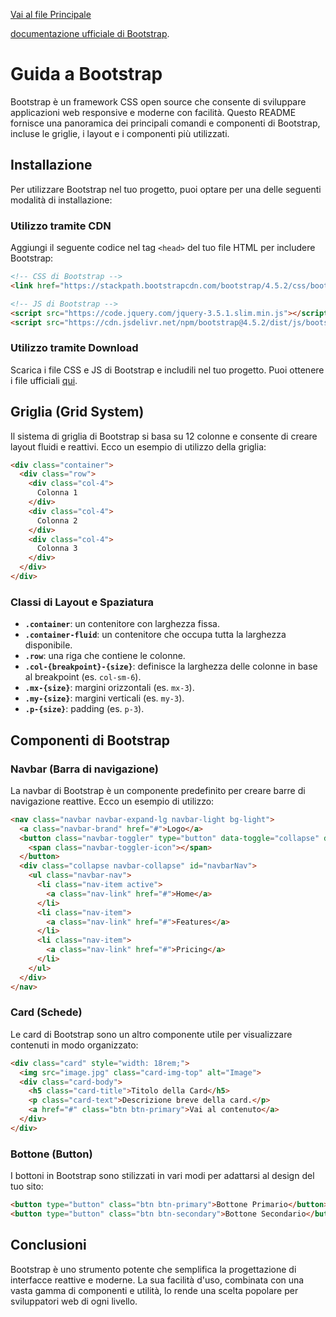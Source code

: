 [Vai al file Principale ](Readme.md)

[documentazione ufficiale di Bootstrap](https://getbootstrap.com).

# Guida a Bootstrap

Bootstrap è un framework CSS open source che consente di sviluppare applicazioni web responsive e moderne con facilità. Questo README fornisce una panoramica dei principali comandi e componenti di Bootstrap, incluse le griglie, i layout e i componenti più utilizzati.

## Installazione

Per utilizzare Bootstrap nel tuo progetto, puoi optare per una delle seguenti modalità di installazione:

### Utilizzo tramite CDN

Aggiungi il seguente codice nel tag `<head>` del tuo file HTML per includere Bootstrap:

```html
<!-- CSS di Bootstrap -->
<link href="https://stackpath.bootstrapcdn.com/bootstrap/4.5.2/css/bootstrap.min.css" rel="stylesheet">

<!-- JS di Bootstrap -->
<script src="https://code.jquery.com/jquery-3.5.1.slim.min.js"></script>
<script src="https://cdn.jsdelivr.net/npm/bootstrap@4.5.2/dist/js/bootstrap.bundle.min.js"></script>
```

### Utilizzo tramite Download

Scarica i file CSS e JS di Bootstrap e includili nel tuo progetto. Puoi ottenere i file ufficiali [qui](https://getbootstrap.com).

## Griglia (Grid System)

Il sistema di griglia di Bootstrap si basa su 12 colonne e consente di creare layout fluidi e reattivi. Ecco un esempio di utilizzo della griglia:

```html
<div class="container">
  <div class="row">
    <div class="col-4">
      Colonna 1
    </div>
    <div class="col-4">
      Colonna 2
    </div>
    <div class="col-4">
      Colonna 3
    </div>
  </div>
</div>
```

### Classi di Layout e Spaziatura

- **`.container`**: un contenitore con larghezza fissa.
- **`.container-fluid`**: un contenitore che occupa tutta la larghezza disponibile.
- **`.row`**: una riga che contiene le colonne.
- **`.col-{breakpoint}-{size}`**: definisce la larghezza delle colonne in base al breakpoint (es. `col-sm-6`).
- **`.mx-{size}`**: margini orizzontali (es. `mx-3`).
- **`.my-{size}`**: margini verticali (es. `my-3`).
- **`.p-{size}`**: padding (es. `p-3`).

## Componenti di Bootstrap

### Navbar (Barra di navigazione)

La navbar di Bootstrap è un componente predefinito per creare barre di navigazione reattive. Ecco un esempio di utilizzo:

```html
<nav class="navbar navbar-expand-lg navbar-light bg-light">
  <a class="navbar-brand" href="#">Logo</a>
  <button class="navbar-toggler" type="button" data-toggle="collapse" data-target="#navbarNav" aria-controls="navbarNav" aria-expanded="false" aria-label="Toggle navigation">
    <span class="navbar-toggler-icon"></span>
  </button>
  <div class="collapse navbar-collapse" id="navbarNav">
    <ul class="navbar-nav">
      <li class="nav-item active">
        <a class="nav-link" href="#">Home</a>
      </li>
      <li class="nav-item">
        <a class="nav-link" href="#">Features</a>
      </li>
      <li class="nav-item">
        <a class="nav-link" href="#">Pricing</a>
      </li>
    </ul>
  </div>
</nav>
```

### Card (Schede)

Le card di Bootstrap sono un altro componente utile per visualizzare contenuti in modo organizzato:

```html
<div class="card" style="width: 18rem;">
  <img src="image.jpg" class="card-img-top" alt="Image">
  <div class="card-body">
    <h5 class="card-title">Titolo della Card</h5>
    <p class="card-text">Descrizione breve della card.</p>
    <a href="#" class="btn btn-primary">Vai al contenuto</a>
  </div>
</div>
```

### Bottone (Button)

I bottoni in Bootstrap sono stilizzati in vari modi per adattarsi al design del tuo sito:

```html
<button type="button" class="btn btn-primary">Bottone Primario</button>
<button type="button" class="btn btn-secondary">Bottone Secondario</button>
```

## Conclusioni

Bootstrap è uno strumento potente che semplifica la progettazione di interfacce reattive e moderne. La sua facilità d'uso, combinata con una vasta gamma di componenti e utilità, lo rende una scelta popolare per sviluppatori web di ogni livello.

